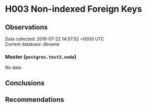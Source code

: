 # H003 Non-indexed Foreign Keys #

## Observations ##
Data collected: 2019-07-22 14:57:52 +0000 UTC  
Current database: dbname  

### Master (`postgres.test3.node`) ###


No data


## Conclusions ##


## Recommendations ##

